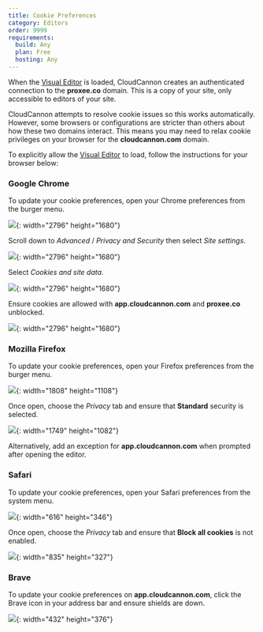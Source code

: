 ```yaml
---
title: Cookie Preferences
category: Editors
order: 9999
requirements:
  build: Any
  plan: Free
  hosting: Any
---
```


When the [Visual Editor](/editing/editors/visual-editor/) is loaded, CloudCannon creates an authenticated connection to the **proxee.co** domain. This is a copy of your site, only accessible to editors of your site.

CloudCannon attempts to resolve cookie issues so this works automatically. However, some browsers or configurations are stricter than others about how these two domains interact. This means you may need to relax cookie privileges on your browser for the **cloudcannon.com** domain.

To explicitly allow the [Visual Editor](/editing/editors/visual-editor/) to load, follow the instructions for your browser below:

### Google Chrome

To update your cookie preferences, open your Chrome preferences from the burger menu.

![](/uploads/screen-shot-2019-12-10-at-10-27-17-am.png){: width="2796" height="1680"}

Scroll down to *Advanced* / *Privacy and Security* then select *Site settings*.

![](/uploads/screen-shot-2019-12-10-at-10-05-48-am.png){: width="2796" height="1680"}

Select *Cookies and site data*.

![](/uploads/screen-shot-2019-12-10-at-10-06-04-am.png){: width="2796" height="1680"}

Ensure cookies are allowed with **app.cloudcannon.com** and **proxee.co** unblocked.

![](/uploads/screen-shot-2019-12-10-at-10-06-37-am.png){: width="2796" height="1680"}

### Mozilla Firefox

To update your cookie preferences, open your Firefox preferences from the burger menu.

![](/uploads/firefox-menu.png){: width="1808" height="1108"}

Once open, choose the *Privacy* tab and ensure that **Standard** security is selected.

![](/uploads/firefox-settings.png){: width="1749" height="1082"}

Alternatively, add an exception for **app.cloudcannon.com** when prompted after opening the editor.

### Safari

To update your cookie preferences, open your Safari preferences from the system menu.

![](/uploads/screen-shot-2019-12-10-at-9-14-07-am.png){: width="616" height="346"}

Once open, choose the *Privacy* tab and ensure that **Block all cookies** is not enabled.

![](/uploads/screen-shot-2019-12-10-at-9-13-50-am.png){: width="835" height="327"}

### Brave

To update your cookie preferences on **app.cloudcannon.com**, click the Brave icon in your address bar and ensure shields are down.

![](/uploads/screen-shot-2019-12-10-at-9-41-59-am.png){: width="432" height="376"}
